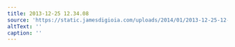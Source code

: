 ```yaml
---
title: 2013-12-25 12.34.08
source: 'https://static.jamesdigioia.com/uploads/2014/01/2013-12-25-12-34-08-scaled.jpg'
altText: ''
caption: ''
---
```


